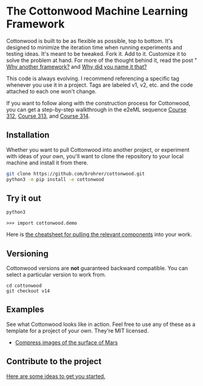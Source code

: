 # The Cottonwood Machine Learning Framework

Cottonwood is built to be as flexible as possible, top to bottom.
It's designed to minimize the iteration time when running experiments
and testing ideas. It's meant to be tweaked. Fork it. Add to it. Customize it
to solve the problem at hand. For more of the thought behind it, read
the post "
[Why another framework?](https://end-to-end-machine-learning.teachable.com/blog/171633/cottonwood-flexible-neural-network-framework)
and
[Why did you name it that?](https://end-to-end-machine-learning.teachable.com/blog/193739/why-is-it-called-cottonwood)

This code is always evolving. I recommend referencing a specific tag
whenever you use it in a project. Tags are labeled v1, v2, etc. and
the code attached to each one won't change.

If you want to follow along with the construction process for Cottonwood,
you can get a step-by-step walkthrough in the e2eML sequence
[Course 312](https://end-to-end-machine-learning.teachable.com/p/write-a-neural-network-framework/),
[Course 313](https://end-to-end-machine-learning.teachable.com/p/advanced-neural-network-methods/),
and
[Course 314](https://end-to-end-machine-learning.teachable.com/p/314-neural-network-optimization/).

## Installation

Whether you want to pull Cottonwood into another project, 
or experiment with ideas of your own, you'll want
to clone the repository to your local machine and install it from there.

```bash
git clone https://github.com/brohrer/cottonwood.git
python3 -m pip install -e cottonwood
```

## Try it out

```bash
python3
```
```python3
>>> import cottonwood.demo
```

Here is
[the cheatsheet for pulling the relevant components](cottonwood/doc/cheatsheet.md)
into your work.

## Versioning

Cottonwood versions are **not** guaranteed backward compatible.
You can select a particular version to work from.

```
cd cottonwood
git checkout v14
```

## Examples

See what Cottonwood looks like in action.
Feel free to use any of these as a template for a project of your own.
They're MIT licensed.

* [Compress images of the surface of Mars](
  https://github.com/brohrer/cottonwood_martian_images)

## Contribute to the project

[Here are some ideas to get you started.](cottonwood/doc/contributing.md)
